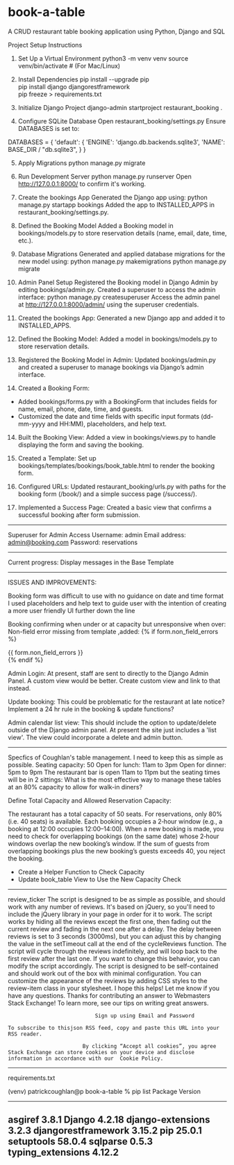 # book-a-table
A CRUD restaurant table booking application using Python, Django and SQL

Project Setup Instructions
1. Set Up a Virtual Environment
python3 -m venv venv
source venv/bin/activate  # (For Mac/Linux)

2. Install Dependencies
pip install --upgrade pip  
pip install django djangorestframework  
pip freeze > requirements.txt  

3. Initialize Django Project
django-admin startproject restaurant_booking .

4. Configure SQLite Database
Open restaurant_booking/settings.py
Ensure DATABASES is set to:

DATABASES = {
    'default': {
        'ENGINE': 'django.db.backends.sqlite3',
        'NAME': BASE_DIR / "db.sqlite3",
    }
}

5. Apply Migrations
python manage.py migrate

6. Run Development Server
python manage.py runserver
Open http://127.0.0.1:8000/ to confirm it's working.

7. Create the bookings App
Generated the Django app using:
python manage.py startapp bookings
Added the app to INSTALLED_APPS in restaurant_booking/settings.py.

8. Defined the Booking Model
Added a Booking model in bookings/models.py to store reservation details (name, email, date, time, etc.).

9. Database Migrations
Generated and applied database migrations for the new model using:
python manage.py makemigrations
python manage.py migrate

10. Admin Panel Setup
Registered the Booking model in Django Admin by editing bookings/admin.py.
Created a superuser to access the admin interface:
python manage.py createsuperuser
Access the admin panel at http://127.0.0.1:8000/admin/ using the superuser credentials.

11. Created the bookings App:
Generated a new Django app and added it to INSTALLED_APPS.

12. Defined the Booking Model:
Added a model in bookings/models.py to store reservation details.

13. Registered the Booking Model in Admin:
Updated bookings/admin.py and created a superuser to manage bookings via Django’s admin interface.

13. Created a Booking Form:
 - Added bookings/forms.py with a BookingForm that includes fields for name, email, phone, date, time, and guests.
 - Customized the date and time fields with specific input formats (dd-mm-yyyy and HH:MM), placeholders, and help text.

14. Built the Booking View:
Added a view in bookings/views.py to handle displaying the form and saving the booking.

13. Created a Template:
Set up bookings/templates/bookings/book_table.html to render the booking form.

14. Configured URLs:
Updated restaurant_booking/urls.py with paths for the booking form (/book/) and a simple success page (/success/).

15. Implemented a Success Page:
Created a basic view that confirms a successful booking after form submission.

---------------------------------------------------
Superuser for Admin Access
Username: admin
Email address: admin@booking.com
Password: reservations

---------------------------------------------------
Current progress:
Display messages in the Base Template

---------------------------------------------------

ISSUES AND IMPROVEMENTS:

Booking form was difficult to use with no guidance on date and time format
I used placeholders and help text to guide user with the intention of creating a more user friendly UI further down the line

Booking confirming when under or at capacity but unresponsive when over:
Non-field error missing from template ,added:
{% if form.non_field_errors %}
  <div class="alert alert-danger">
    {{ form.non_field_errors }}
  </div>
{% endif %}

Admin Login:
At present, staff are sent to directly to the Django Admin Panel.
A custom view would be better.
Create custom view and link to that instead. 

Update booking: 
This could be problematic for the restaurant at late notice?
Implement a 24 hr rule in the booking & update functions?

Admin calendar list view:
This should include the option to update/delete outside of the Django admin panel.
At present the site just includes a 'list view'. 
The view could incorporate a delete and admin button.




---------------------------------------------------

Specfics of Coughlan's table management. I need to keep this as simple as possible. 
Seating capacity: 50
Open for lunch: 11am to 3pm
Open for dinner: 5pm to 9pm
The restaurant bar is open 11am to 11pm but the seating times will be in 2 sittings: 
What is the most effective way to manage these tables at an 80% capacity to allow for walk-in diners?

Define Total Capacity and Allowed Reservation Capacity:

The restaurant has a total capacity of 50 seats.
For reservations, only 80% (i.e. 40 seats) is available.
Each booking occupies a 2‑hour window (e.g., a booking at 12:00 occupies 12:00–14:00).
When a new booking is made, you need to check for overlapping bookings (on the same date) whose 2‑hour windows overlap the new booking’s window.
If the sum of guests from overlapping bookings plus the new booking’s guests exceeds 40, you reject the booking.
* Create a Helper Function to Check Capacity 
* Update book_table View to Use the New Capacity Check

---------------------------------------------------

review_ticker
    The script is designed to be as simple as possible, and should work with any number of reviews. It's based on jQuery, so you'll need to include the jQuery library in your page in order for it to work. 
    The script works by hiding all the reviews except the first one, then fading out the current review and fading in the next one after a delay. The delay between reviews is set to 3 seconds (3000ms), but you can adjust this by changing the value in the  setTimeout  call at the end of the  cycleReviews  function. 
    The script will cycle through the reviews indefinitely, and will loop back to the first review after the last one. If you want to change this behavior, you can modify the script accordingly. 
    The script is designed to be self-contained and should work out of the box with minimal configuration. You can customize the appearance of the reviews by adding CSS styles to the  review-item  class in your stylesheet. 
    I hope this helps! Let me know if you have any questions. 
    Thanks for contributing an answer to Webmasters Stack Exchange! 
    To learn more, see our  tips on writing great answers. 
    
                                Sign up using Email and Password
                            
    To subscribe to thisjson RSS feed, copy and paste this URL into your RSS reader. 
    
                            By clicking “Accept all cookies”, you agree Stack Exchange can store cookies on your device and disclose information in accordance with our  Cookie Policy.

---------------------------------------------------
requirements.txt

(venv) patrickcoughlan@p book-a-table % pip list
Package             Version
------------------- -------
asgiref             3.8.1
Django              4.2.18
django-extensions   3.2.3
djangorestframework 3.15.2
pip                 25.0.1
setuptools          58.0.4
sqlparse            0.5.3
typing_extensions   4.12.2
---------------------------------------------------
